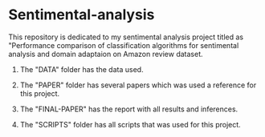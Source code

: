 # Sentimental-analysis

This repository is dedicated to my sentimental analysis project titled as "Performance comparison of classification algorithms for sentimental analysis and domain adaptaion on Amazon review dataset.

1. The "DATA" folder has the data used.

2. The "PAPER" folder has several papers which was used a reference for this project.

3. The "FINAL-PAPER" has the report with all results and inferences.

4. The "SCRIPTS" folder has all scripts that was used for this project.

